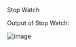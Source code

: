 Stop Watch

Output of Stop Watch:

![image](https://github.com/perumallavishnu/Stop-Watch/assets/109837710/98bd3ea6-5acd-4677-a593-df922f957b75)
